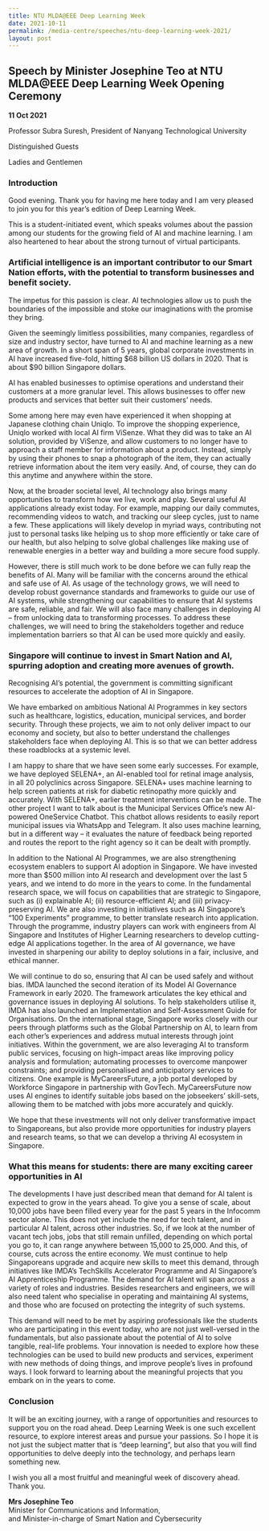 ```yaml
---
title: NTU MLDA@EEE Deep Learning Week
date: 2021-10-11
permalink: /media-centre/speeches/ntu-deep-learning-week-2021/
layout: post
---
```

## Speech by Minister Josephine Teo at NTU MLDA@EEE Deep Learning Week Opening Ceremony

**11 Oct 2021**

Professor Subra Suresh, 
President of Nanyang Technological University 

Distinguished Guests

Ladies and Gentlemen

### Introduction

Good evening. Thank you for having me here today and I am very pleased to join you for this year’s edition of Deep Learning Week.

This is a student-initiated event, which speaks volumes about the passion among our students for the growing field of AI and machine learning. I am also heartened to hear about the strong turnout of virtual participants.

### Artificial intelligence is an important contributor to our Smart Nation efforts, with the potential to transform businesses and benefit society.

The impetus for this passion is clear. AI technologies allow us to push the boundaries of the impossible and stoke our imaginations with the promise they bring.

Given the seemingly limitless possibilities, many companies, regardless of size and industry sector, have turned to AI and machine learning as a new area of growth. In a short span of 5 years, global corporate investments in AI have increased five-fold, hitting $68 billion US dollars in 2020. That is about $90 billion Singapore dollars.

AI has enabled businesses to optimise operations and understand their customers at a more granular level. This allows businesses to offer new products and services that better suit their customers’ needs.

Some among here may even have experienced it when shopping at Japanese clothing chain Uniqlo. To improve the shopping experience, Uniqlo worked with local AI firm ViSenze. What they did was to take an AI solution, provided by ViSenze, and allow customers to no longer have to approach a staff member for information about a product. Instead, simply by using their phones to snap a photograph of the item, they can actually  retrieve information about the item very easily. And, of course, they can do this anytime and anywhere within the store.

Now, at the broader societal level, AI technology also brings many opportunities to transform how we live, work and play. Several useful AI applications already exist today. For example, mapping our daily commutes, recommending videos to watch, and tracking our sleep cycles, just to name a few. These applications will likely develop in myriad ways, contributing not just to personal tasks like helping us to shop more efficiently or take care of our health, but also helping to solve global challenges like making use of renewable energies in a better way and building a more secure food supply.

However, there is still much work to be done before we can fully reap the benefits of AI. Many will be familiar with the concerns around the ethical and safe use of AI. As usage of the technology grows, we will need to develop robust governance standards and frameworks to guide our use of AI systems, while strengthening our capabilities to ensure that AI systems are safe, reliable, and fair. We will also face many challenges in deploying AI – from unlocking data to transforming processes. To address these challenges, we will need to bring the stakeholders together and reduce implementation barriers so that AI can be used more quickly and easily.

### Singapore will continue to invest in Smart Nation and AI, spurring adoption and creating more avenues of growth.

Recognising AI’s potential, the government is committing significant resources to accelerate the adoption of AI in Singapore.

We have embarked on ambitious National AI Programmes in key sectors such as healthcare, logistics, education, municipal services, and border security. Through these projects, we aim to not only deliver impact to our economy and society, but also to better understand the challenges stakeholders face when deploying AI. This is so that we can better address these roadblocks at a systemic level.

I am happy to share that we have seen some early successes. For example, we have deployed SELENA+, an AI-enabled tool for retinal image analysis, in all 20 polyclinics across Singapore. SELENA+ uses machine learning to help screen patients at risk for diabetic retinopathy more quickly and accurately. With SELENA+, earlier treatment interventions can be made. The other project I want to talk about is the Municipal Services Office’s new AI-powered OneService Chatbot. This chatbot allows residents to easily report municipal issues via WhatsApp and Telegram. It also uses machine learning, but in a different way – it evaluates the nature of feedback being reported and routes the report to the right agency so it can be dealt with promptly.

In addition to the National AI Programmes, we are also strengthening ecosystem enablers to support AI adoption in Singapore. We have invested more than $500 million into AI research and development over the last 5 years, and we intend to do more in the years to come. In the fundamental research space, we will focus on capabilities that are strategic to Singapore, such as (i) explainable AI; (ii) resource-efficient AI; and (iii) privacy-preserving AI. We are also investing in initiatives such as AI Singapore’s “100 Experiments” programme, to better translate research into application. Through the programme, industry players can work with engineers from AI Singapore and Institutes of Higher Learning researchers to develop cutting-edge AI applications together. In the area of AI governance, we have invested in sharpening our ability to deploy solutions in a fair, inclusive, and ethical manner. 

We will continue to do so, ensuring that AI can be used safely and without bias. IMDA launched the second iteration of its Model AI Governance Framework in early 2020. The framework articulates the key ethical and governance issues in deploying AI solutions. To help stakeholders utilise it, IMDA has also launched an Implementation and Self-Assessment Guide for Organisations. On the international stage, Singapore works closely with our peers through platforms such as the Global Partnership on AI, to learn from each other’s experiences and address mutual interests through joint initiatives.
Within the government, we are also leveraging AI to transform public services, focusing on high-impact areas like improving policy analysis and formulation; automating processes to overcome manpower constraints; and providing personalised and anticipatory services to citizens. One example is MyCareersFuture, a job portal developed by Workforce Singapore in partnership with GovTech. MyCareersFuture now uses AI engines to identify suitable jobs based on the jobseekers’ skill-sets, allowing them to be matched with jobs more accurately and quickly.

We hope that these investments will not only deliver transformative impact to Singaporeans, but also provide more opportunities for industry players and research teams, so that we can develop a thriving AI ecosystem in Singapore.

### What this means for students: there are many exciting career opportunities in AI

The developments I have just described mean that demand for AI talent is expected to grow in the years ahead. To give you a sense of scale, about 10,000 jobs have been filled every year for the past 5 years in the Infocomm sector alone. This does not yet include the need for tech talent, and in particular AI talent, across other industries. So, if we look at the number of vacant tech jobs, jobs that still remain unfilled, depending on which portal you go to, it can range anywhere between 15,000 to 25,000. And this, of course, cuts across the entire economy. We must continue to help Singaporeans upgrade and acquire new skills to meet this demand, through initiatives like IMDA’s TechSkills Accelerator Programme and AI Singapore’s AI Apprenticeship Programme. The demand for AI talent will span across a variety of roles and industries. Besides researchers and engineers, we will also need talent who specialise in operating and maintaining AI systems, and those who are focused on protecting the integrity of such systems.

This demand will need to be met by aspiring professionals like the students who are participating in this event today, who are not just well-versed in the fundamentals, but also passionate about the potential of AI to solve tangible, real-life problems. Your innovation is needed to explore how these technologies can be used to build new products and services, experiment with new methods of doing things, and improve people’s lives in profound ways. I look forward to learning about the meaningful projects that you embark on in the years to come.

### Conclusion

It will be an exciting journey, with a range of opportunities and resources to support you on the road ahead. Deep Learning Week is one such excellent resource, to explore interest areas and pursue your passions. So I hope it is not just the subject matter that is “deep learning”, but also that you will find opportunities to delve deeply into the technology, and perhaps learn something new. 
    
I wish you all a most fruitful and meaningful week of discovery ahead. Thank you.


**Mrs Josephine Teo**<br>
Minister for Communications and Information, <br>
and Minister-in-charge of Smart Nation and Cybersecurity